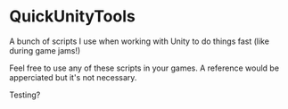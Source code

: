 # QuickUnityTools
A bunch of scripts I use when working with Unity to do things fast (like during game jams!)

Feel free to use any of these scripts in your games. A reference would be apperciated but it's not necessary.

Testing?
